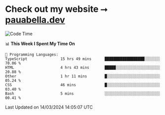 # Check out my website ⭢ [pauabella.dev](https://pauabella.dev)

<!--START_SECTION:waka-->
![Code Time](http://img.shields.io/badge/Code%20Time-3%2C100%20hrs%2047%20mins-blue)

📊 **This Week I Spent My Time On** 

```text
💬 Programming Languages: 
TypeScript               15 hrs 49 mins      ██████████████████░░░░░░░   70.06 % 
HTML                     4 hrs 43 mins       █████░░░░░░░░░░░░░░░░░░░░   20.88 % 
Other                    1 hr 11 mins        █░░░░░░░░░░░░░░░░░░░░░░░░   05.24 % 
CSS                      46 mins             █░░░░░░░░░░░░░░░░░░░░░░░░   03.40 % 
Bash                     5 mins              ░░░░░░░░░░░░░░░░░░░░░░░░░   00.41 % 
```


 Last Updated on 14/03/2024 14:05:07 UTC
<!--END_SECTION:waka-->
